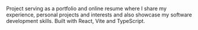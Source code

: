 Project serving as a portfolio and online resume where I share my experience, personal projects and interests and also showcase my software development skills. Built with React, Vite and TypeScript.

